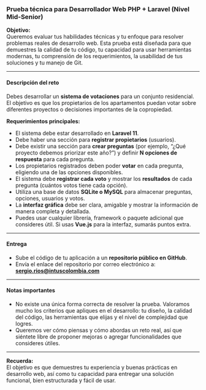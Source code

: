 ### Prueba técnica para Desarrollador Web PHP + Laravel (Nivel Mid-Senior)

**Objetivo:**  
Queremos evaluar tus habilidades técnicas y tu enfoque para resolver problemas reales de desarrollo web. Esta prueba está diseñada para que demuestres la calidad de tu código, tu capacidad para usar herramientas modernas, tu comprensión de los requerimientos, la usabilidad de tus soluciones y tu manejo de Git.

---

#### Descripción del reto

Debes desarrollar un **sistema de votaciones** para un conjunto residencial. El objetivo es que los propietarios de los apartamentos puedan votar sobre diferentes proyectos o decisiones importantes de la copropiedad.

**Requerimientos principales:**

- El sistema debe estar desarrollado en **Laravel 11**.
- Debe haber una sección para **registrar propietarios** (usuarios).
- Debe existir una sección para **crear preguntas** (por ejemplo, “¿Qué proyecto debemos priorizar este año?”) y definir **N opciones de respuesta** para cada pregunta.
- Los propietarios registrados deben poder **votar** en cada pregunta, eligiendo una de las opciones disponibles.
- El sistema debe **registrar cada voto** y mostrar los **resultados** de cada pregunta (cuántos votos tiene cada opción).
- Utiliza una base de datos **SQLite o MySQL** para almacenar preguntas, opciones, usuarios y votos.
- La **interfaz gráfica** debe ser clara, amigable y mostrar la información de manera completa y detallada.
- Puedes usar cualquier librería, framework o paquete adicional que consideres útil. Si usas **Vue.js** para la interfaz, sumarás puntos extra.

---

#### Entrega

- Sube el código de tu aplicación a un **repositorio público en GitHub**.
- Envía el enlace del repositorio por correo electrónico a: **sergio.rios@intuscolombia.com**

---

#### Notas importantes

- No existe una única forma correcta de resolver la prueba. Valoramos mucho los criterios que apliques en el desarrollo: tu diseño, la calidad del código, las herramientas que elijas y el nivel de complejidad que logres.
- Queremos ver cómo piensas y cómo abordas un reto real, así que siéntete libre de proponer mejoras o agregar funcionalidades que consideres útiles.

---

**Recuerda:**  
El objetivo es que demuestres tu experiencia y buenas prácticas en desarrollo web, así como tu capacidad para entregar una solución funcional, bien estructurada y fácil de usar.
